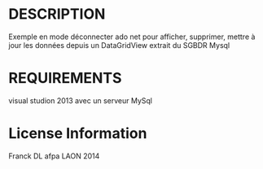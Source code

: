 DESCRIPTION
===========
Exemple en mode déconnecter ado net pour afficher, supprimer, mettre à jour les données depuis un DataGridView extrait du SGBDR Mysql


REQUIREMENTS
============
visual studion 2013 avec un serveur MySql 


License Information
===================
Franck DL afpa LAON 2014

